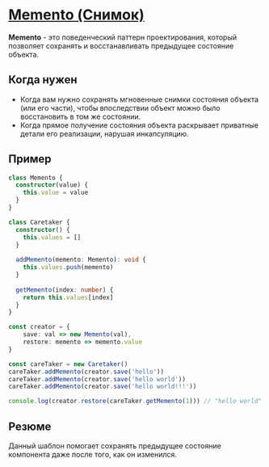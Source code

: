 # [Memento (Снимок)](https://www.youtube.com/watch?v=kAY-ozumlr4&list=PLNkWIWHIRwMGzgvuPRFkDrpAygvdKJIE4&index=18&ab_channel=webDev)

**Memento** - это поведенческий паттерн проектирования, который позволяет сохранять и 
восстанавливать предыдущее состояние объекта.

## Когда нужен

- Когда вам нужно сохранять мгновенные снимки состояния объекта (или его части), 
  чтобы впоследствии объект можно было восстановить в том же состоянии.
- Когда прямое получение состояния объекта раскрывает приватные детали его реализации, 
  нарушая инкапсуляцию.


## Пример

```typescript
class Memento {
  constructor(value) {
    this.value = value
  }
}

class Caretaker {
  constructor() {
    this.values = []
  }
  
  addMemento(memento: Memento): void {
    this.values.push(memento)
  }
  
  getMemento(index: number) {
    return this.values[index]
  }
}

const creator = {
    save: val => new Memento(val),
    restore: memento => memento.value
}

const careTaker = new Caretaker()
careTaker.addMemento(creator.save('hello'))
careTaker.addMemento(creator.save('hello world'))
careTaker.addMemento(creator.save('hello world!!!'))

console.log(creator.restore(careTaker.getMemento(1))) // "hello world"
```

## Резюме

Данный шаблон помогает сохранять предыдущее состояние компонента даже после того, как он изменился.

